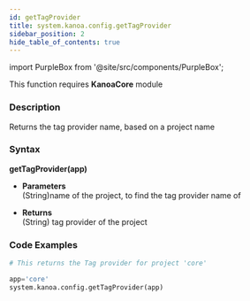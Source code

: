 ```yaml
---
id: getTagProvider
title: system.kanoa.config.getTagProvider
sidebar_position: 2
hide_table_of_contents: true
---
```

import PurpleBox from '@site/src/components/PurpleBox';

<PurpleBox>This function requires <b>KanoaCore</b> module</PurpleBox>

### Description
Returns the tag provider name, based on a project name 

### Syntax
**getTagProvider(app)**

- **Parameters**  
    (String)name of the project, to find the tag provider name of

- **Returns**  
    (String) tag provider of the project


### Code Examples

```py
# This returns the Tag provider for project 'core'

app='core'
system.kanoa.config.getTagProvider(app)
```